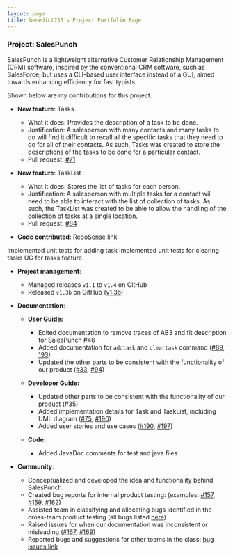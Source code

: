 ```yaml
---
layout: page
title: benedict733's Project Portfolio Page
---
```


### Project: SalesPunch

SalesPunch is a lightweight alternative Customer Relationship Management (CRM)
software, inspired by the conventional CRM software, such as SalesForce, but uses
a CLI-based user interface instead of a GUI, aimed towards enhancing efficiency
for fast typists.

Shown below are my contributions for this project. 

* **New feature**: Tasks
    * What it does: Provides the description of a task to be done.
    * Justification: A salesperson with many contacts and many tasks to do will find it difficult to recall all the 
      specific tasks that they need to do for all of their contacts. As such, Tasks was created to store the 
      descriptions of the tasks to be done for a particular contact.
    * Pull request: [#71](https://github.com/AY2223S2-CS2103-W16-4/tp/pull/71)

* **New feature**: TaskList
  * What it does: Stores the list of tasks for each person.
  * Justification: A salesperson with multiple tasks for a contact will need to be able to interact with the list of 
    collection of tasks. As such, the TaskList was created to be able to allow the handling of the collection of tasks
    at a single location. 
  * Pull request: [#84](https://github.com/AY2223S2-CS2103-W16-4/tp/pull/84)

* **Code contributed**: [RepoSense link](https://nus-cs2103-ay2223s2.github.io/tp-dashboard/?search=benedict733&breakdown=true)

Implemented unit tests for adding task
Implemented unit tests for clearing tasks
UG for tasks feature

* **Project management**:
  * Managed releases `v1.1` to `v1.4` on GitHub
  * Released `v1.3b` on GitHub ([v1.3b](https://github.com/AY2223S2-CS2103-W16-4/tp/releases/tag/v1.3b-final))

* **Documentation**:
  * **User Guide:**
    * Edited documentation to remove traces of AB3 and fit description for SalesPunch
      [#46](https://github.com/AY2223S2-CS2103-W16-4/tp/pull/46/files)
    * Added documentation for `addtask` and `cleartask` command
      ([#89](https://github.com/AY2223S2-CS2103-W16-4/tp/pull/89/files),
      [193](https://github.com/AY2223S2-CS2103-W16-4/tp/pull/193))
    * Updated the other parts to be consistent with the functionality of our product
      ([#33](https://github.com/AY2223S2-CS2103-W16-4/tp/pull/33/files),
      [#94](https://github.com/AY2223S2-CS2103-W16-4/tp/pull/94/files))

  * **Developer Guide:**
    * Updated other parts to be consistent with the functionality of our product
      ([#35](https://github.com/AY2223S2-CS2103-W16-4/tp/pull/35/files))
    * Added implementation details for Task and TaskList, including UML diagram
      ([#75](https://github.com/AY2223S2-CS2103-W16-4/tp/pull/75/files),
      [#190](https://github.com/AY2223S2-CS2103-W16-4/tp/pull/190))
    * Added user stories and use cases 
      ([#190](https://github.com/AY2223S2-CS2103-W16-4/tp/pull/190),
      [#197](https://github.com/AY2223S2-CS2103-W16-4/tp/pull/197))

  * **Code:**
    * Added JavaDoc comments for test and java files 

* **Community**:
  * Conceptualized and developed the idea and functionality behind SalesPunch.
  * Created bug reports for internal product testing: (examples: 
    [#157](https://github.com/AY2223S2-CS2103-W16-4/tp/issues/157),
    [#159](https://github.com/AY2223S2-CS2103-W16-4/tp/issues/159),
    [#162](https://github.com/AY2223S2-CS2103-W16-4/tp/issues/162))
  * Assisted team in classifying and allocating bugs identified in the cross-team product testing (all bugs listed
    [here](https://github.com/AY2223S2-CS2103-W16-4/tp/issues?q=is:issue+is:closed+%5BPE-D%5D))
  * Raised issues for when our documentation was inconsistent or misleading
    ([#167](https://github.com/AY2223S2-CS2103-W16-4/tp/issues/167),
    [#169](https://github.com/AY2223S2-CS2103-W16-4/tp/issues/169))
  * Reported bugs and suggestions for other teams in the class: [bug issues link](https://github.com/benedict733/ped/issues)
